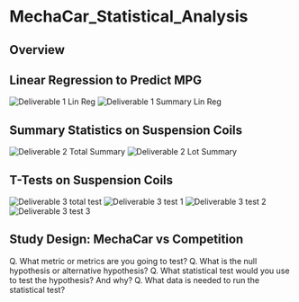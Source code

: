 # MechaCar_Statistical_Analysis
## Overview
## Linear Regression to Predict MPG
![Deliverable 1 Lin Reg](https://user-images.githubusercontent.com/101950175/176278288-05b8f8d7-94a3-4e94-bc75-6e11d92ceddb.png)
![Deliverable 1 Summary Lin Reg](https://user-images.githubusercontent.com/101950175/176278298-750cbd08-caf3-4cb1-8e9c-8e6976d4ee51.png)


## Summary Statistics on Suspension Coils
![Deliverable 2 Total Summary](https://user-images.githubusercontent.com/101950175/176287618-822a5d6d-fe3d-4158-8437-a8967b51ca21.png)
![Deliverable 2 Lot Summary](https://user-images.githubusercontent.com/101950175/176287320-fccdb6d0-7f5f-42e9-927a-d68e58b3951b.png)


## T-Tests on Suspension Coils
![Deliverable 3 total test](https://user-images.githubusercontent.com/101950175/176293500-48fbcc3a-9500-41b4-bba4-d68dd581bcb3.png)
![Deliverable 3 test 1](https://user-images.githubusercontent.com/101950175/176293586-f1292383-e55c-4ea2-b38c-89e5140a5ad1.png)
![Deliverable 3 test 2](https://user-images.githubusercontent.com/101950175/176293643-16aeea43-2839-4383-aee2-64b0e59f537c.png)
![Deliverable 3 test 3](https://user-images.githubusercontent.com/101950175/176293700-664d657a-42df-42cd-bc73-38ef70a292e9.png)


## Study Design: MechaCar vs Competition
Q. What metric or metrics are you going to test?
Q. What is the null hypothesis or alternative hypothesis?
Q. What statistical test would you use to test the hypothesis? And why?
Q. What data is needed to run the statistical test?
